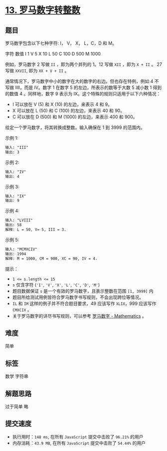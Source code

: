 # [13. 罗马数字转整数](https://leetcode.com/problems/roman-to-integer/)

## 题目

罗马数字包含以下七种字符: I， V， X， L，C，D 和 M。

字符 数值
I 1
V 5
X 10
L 50
C 100
D 500
M 1000

例如，罗马数字 2 写做 `II` ，即为两个并列的 1。12 写做 `XII` ，即为 `X + II` 。 27 写做 `XXVII`, 即为 `XX + V + II` 。

通常情况下，罗马数字中小的数字在大的数字的右边。但也存在特例，例如 4 不写做 IIII，而是 IV。数字 1 在数字 5 的左边，所表示的数等于大数 5 减小数 1 得到的数值 4 。同样地，数字 9 表示为 IX。这个特殊的规则只适用于以下六种情况：

- I 可以放在 V (5) 和 X (10) 的左边，来表示 4 和 9。
- X 可以放在 L (50) 和 C (100) 的左边，来表示 40 和 90。
- C 可以放在 D (500) 和 M (1000) 的左边，来表示 400 和 900。

给定一个罗马数字，将其转换成整数。输入确保在 1 到 3999 的范围内。

示例 1:

```txt
输入: "III"
输出: 3
```

示例 2:

```txt
输入: "IV"
输出: 4
```

示例 3:

```txt
输入: "IX"
输出: 9
```

示例 4:

```txt
输入: "LVIII"
输出: 58
解释: L = 50, V= 5, III = 3.
```

示例 5:

```txt
输入: "MCMXCIV"
输出: 1994
解释: M = 1000, CM = 900, XC = 90, IV = 4.
```

提示：

- `1 <= s.length <= 15`
- `s` 仅含字符 (`'I'`, `'V'`, `'X'`, `'L'`, `'C'`, `'D'`, `'M'`)
- 题目数据保证 `s` 是一个有效的罗马数字，且表示整数在范围 `[1, 3999]` 内
- 题目所给测试用例皆符合罗马数字书写规则，不会出现跨位等情况。
- `IL` 和 `IM` 这样的例子并不符合题目要求，49 应该写作 `XLIX`，999 应该写作 `CMXCIX` 。
- 关于罗马数字的详尽书写规则，可以参考 [罗马数字 - Mathematics](https://b2b.partcommunity.com/community/knowledge/zh_CN/detail/10753/%E7%BD%97%E9%A9%AC%E6%95%B0%E5%AD%97#knowledge_article) 。

## 难度

简单

## 标签

数学 字符串

## 解题思路

过于简单 略

## 提交速度

- 执行用时：`148 ms`, 在所有 `JavaScript` 提交中击败了 `96.21%` 的用户
- 内存消耗：`43.9 MB`, 在所有 `JavaScript` 提交中击败了 `54.44%` 的用户
